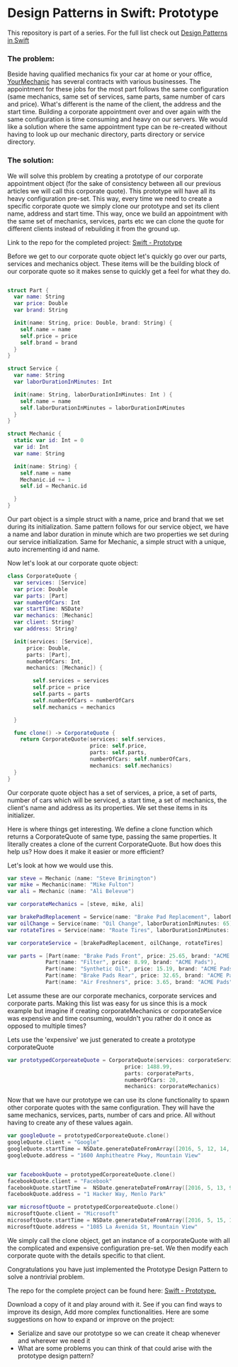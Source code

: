 <h1>Design Patterns in Swift: Prototype</h1>
This repository is part of a series. For the full list check out <a href="https://shirazian.wordpress.com/2016/04/11/design-patterns-in-swift/">Design Patterns in Swift</a>

<h3>The problem:</h3>
Beside having qualified mechanics fix your car at home or your office, <a href="http://www.yourmechanic.com">YourMechanic</a> has several contracts with various businesses. The appointment for these jobs for the most part follows the same configuration (same mechanics, same set of services, same parts, same number of cars and price). What's different is the name of the client, the address and the start time. Building a corporate appointment over and over again with the same configuration is time consuming and heavy on our servers. We would like a solution where the same appointment type can be re-created without having to look up our mechanic directory, parts directory or service directory.
<h3>The solution:</h3>
We will solve this problem by creating a prototype of our corporate appointment object (for the sake of consistency between all our previous articles we will call this corporate quote). This prototype will have all its heavy configuration pre-set. This way, every time we need to create a specific corporate quote we simply clone our prototype and set its client name, address and start time. This way, once we build an appointment with the same set of mechanics, services, parts etc we can clone the quote for different clients instead of rebuilding it from the ground up.

<!--more-->

Link to the repo for the completed project: <a href="https://github.com/kingreza/Swift-Prototype">Swift - Prototype</a>

Before we get to our corporate quote object let's quickly go over our parts, services and mechanics object. These items will be the building block of our corporate quote so it makes sense to quickly get a feel for what they do.

```Swift

struct Part {
  var name: String
  var price: Double
  var brand: String

  init(name: String, price: Double, brand: String) {
    self.name = name
    self.price = price
    self.brand = brand
  }
}

struct Service {
  var name: String
  var laborDurationInMinutes: Int

  init(name: String, laborDurationInMinutes: Int ) {
    self.name = name
    self.laborDurationInMinutes = laborDurationInMinutes
  }
}

struct Mechanic {
  static var id: Int = 0
  var id: Int
  var name: String

  init(name: String) {
    self.name = name
    Mechanic.id += 1
    self.id = Mechanic.id

  }
}

```

Our part object is a simple struct with a name, price and brand that we set during its initialization. Same pattern follows for our service object, we have a name and labor duration in minute which are two properties we set during our service initialization. Same for Mechanic, a simple struct with a unique, auto incrementing id and name.

Now let's look at our corporate quote object:

```Swift
class CorporateQuote {
  var services: [Service]
  var price: Double
  var parts: [Part]
  var numberOfCars: Int
  var startTime: NSDate?
  var mechanics: [Mechanic]
  var client: String?
  var address: String?

  init(services: [Service],
      price: Double,
      parts: [Part],
      numberOfCars: Int,
      mechanics: [Mechanic]) {

        self.services = services
        self.price = price
        self.parts = parts
        self.numberOfCars = numberOfCars
        self.mechanics = mechanics

  }

  func clone() -> CorporateQuote {
    return CorporateQuote(services: self.services,
                          price: self.price,
                          parts: self.parts,
                          numberOfCars: self.numberOfCars,
                          mechanics: self.mechanics)
  }
}
```

Our corporate quote object has a set of services, a price, a set of parts, number of cars which will be serviced, a start time, a set of mechanics, the client's name and address as its properties. We set these items in its initializer.

Here is where things get interesting. We define a clone function which returns a CorporateQuote of same type, passing the same properties. It literally creates a clone of the current CorporateQuote. But how does this help us? How does it make it easier or more efficient?

Let's look at how we would use this.

```Swift
var steve = Mechanic (name: "Steve Brimington")
var mike = Mechanic(name: "Mike Fulton")
var ali = Mechanic (name: "Ali Belevue")

var corporateMechanics = [steve, mike, ali]

var brakePadReplacement = Service(name: "Brake Pad Replacement", laborDurationInMinutes: 100)
var oilChange = Service(name: "Oil Change", laborDurationInMinutes: 65)
var rotateTires = Service(name: "Roate Tires", laborDurationInMinutes: 45)

var corporateService = [brakePadReplacement, oilChange, rotateTires]

var parts = [Part(name: "Brake Pads Front", price: 25.65, brand: "ACME Pads"),
            Part(name: "Filter", price: 8.99, brand: "ACME Pads"),
            Part(name: "Synthetic Oil", price: 15.19, brand: "ACME Pads"),
            Part(name: "Brake Pads Rear", price: 32.65, brand: "ACME Pads"),
            Part(name: "Air Freshners", price: 3.65, brand: "ACME Pads")]
```

Let assume these are our corporate mechanics, corporate services and corporate parts. Making this list was easy for us since this is a mock example but imagine if creating corporateMechanics or corporateService was expensive and time consuming, wouldn't you rather do it once as opposed to multiple times?

Lets use the 'expensive' we just generated to create a prototype corporateQuote

```Swift
var prototypedCorporeateQuote = CorporateQuote(services: corporateService,
                                     price: 1488.99,
                                     parts: corporateParts,
                                     numberOfCars: 20,
                                     mechanics: corporateMechanics)
```

Now that we have our prototype we can use its clone functionality to spawn other corporate quotes with the same configuration. They will have the same mechanics, services, parts, number of cars and price. All without having to create any of these values again.

```Swift
var googleQuote = prototypedCorporeateQuote.clone()
googleQuote.client = "Google"
googleQuote.startTime = NSDate.generateDateFromArray([2016, 5, 12, 14, 30, 00])
googleQuote.address = "1600 Amphitheatre Pkwy, Mountain View"


var facebookQuote = prototypedCorporeateQuote.clone()
facebookQuote.client = "Facebook"
facebookQuote.startTime =  NSDate.generateDateFromArray([2016, 5, 13, 9, 30, 00])
facebookQuote.address = "1 Hacker Way, Menlo Park"

var microsoftQuote = prototypedCorporeateQuote.clone()
microsoftQuote.client = "Microsoft"
microsoftQuote.startTime = NSDate.generateDateFromArray([2016, 5, 15, 11, 50, 00])
microsoftQuote.address = "1085 La Avenida St, Mountain View"
```

We simply call the clone object, get an instance of a corporateQuote with all the complicated and expensive configuration pre-set. We then modify each corporate quote with the details specific to that client.

Congratulations you have just implemented the Prototype Design Pattern to solve a nontrivial problem.

The repo for the complete project can be found here: <a href="https://github.com/kingreza/Swift-Prototype">Swift - Prototype.</a>

Download a copy of it and play around with it. See if you can find ways to improve its design, Add more complex functionalities. Here are some suggestions on how to expand or improve on the project:
<ul>
  <li>Serialize and save our prototype so we can create it cheap whenever and wherever we need it</li>
  <li>What are some problems you can think of that could arise with the prototype design pattern?</li>
</ul>
